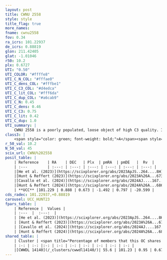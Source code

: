 ```yaml
---
layout: post
title: CWNU 2558
style: style
title_flag: true
more_names: 
fname: cwnu2558
fov: 0.34
ra_icrs: 101.22937
de_icrs: 0.88819
glon: 211.42405
glat: -1.01046
r50: 10.2
plx: 0.6727
UTI: "0.50"
UTI_COLOR: "#ffffe8"
UTI_C_N_COL: "#fffae0"
UTI_C_dens_COL: "#fffbe1"
UTI_C_C3_COL: "#d4edca"
UTI_C_lit_COL: "#fff6da"
UTI_C_dup_COL: "#a6cab9"
UTI_C_N: 0.45
UTI_C_dens: 0.46
UTI_C_C3: 0.75
UTI_C_lit: 0.42
UTI_C_dup: 1.0
UTI_summary: |
    CWNU 2558 is a poorly populated, loose object of high C3 quality. It was recently reported in the literature. This object shares a significant percentage of members with a later reported entry.
class3: |
    <span style="color: green; font-weight: bold;">A</span><span style="color: #FFC300; font-weight: bold;">B</span>
r_50_val: 10.2
N_50_val: 45
scix_url: CWNU%202558
posit_table: |
    | Reference    | RA    | DEC   | Plx  | pmRA  | pmDE   |  Rv  |
    | :---         | :---: | :---: | :---: | :---: | :---: | :---: |
    |[He et al. (2023)](https://scixplorer.org/abs/2023ApJS..264....8H) | 101.29 | 0.889 | 0.673 | -1.479 | 0.797 | 38.93 |
    |[Hunt & Reffert (2023)](https://scixplorer.org/abs/2023A%26A...673A.114H) | 101.249 | 0.864 | 0.667 | -1.479 | 0.786 | -20.635 |
    |[Cavallo et al. (2024)](https://scixplorer.org/abs/2024AJ....167...12C) | 101.262 | 0.903 | 0.667 | -- | -- | -- |
    |[Hunt & Reffert (2024)](https://scixplorer.org/abs/2024A%26A...686A..42H) | 101.249 | 0.864 | 0.667 | -1.479 | 0.786 | -20.635 |
    | **UCC** |101.229 | 0.888 | 0.673 | -1.492 | 0.797 | -20.599 | 
cds_radec: 101.22937,+0.88819
carousel: UCC_HUNT23
fpars_table: |
    | Reference |  Values |
    | :---  |  :---:  |
    | [He et al. (2023)](https://scixplorer.org/abs/2023ApJS..264....8H) | `A0=1.05, m-M=10.8, logAge=8.7` |
    | [Hunt & Reffert (2023)](https://scixplorer.org/abs/2023A%26A...673A.114H) | `AV50=0.876, diffAV50=1.1, MOD50=10.744, logAge50=7.893` |
    | [Cavallo et al. (2024)](https://scixplorer.org/abs/2024AJ....167...12C) | `AV50=0.84, dMod50=10.83, logAge50=8.32, [Fe/H]50=0.08` |
    | [Hunt & Reffert (2024)](https://scixplorer.org/abs/2024A%26A...686A..42H) | `MassJ=209.451` |
shared_table: |
    | Cluster | <span title="Percentage of members that this OC shares with the ones listed">%</span>   | RA   | DEC   | Plx   | pmRA  | pmDE  | Rv | UTI |
    | :-: | :-: |:-: | :-: | :-: | :-: | :-: | :-: | :-: |
    |[CWWDL 14140](/_clusters/cwwdl14140/)| 55.6 | 101.23 | 0.95 | 0.67 | -1.49 | 0.8 | -20.6 |0.0 |
---
```


